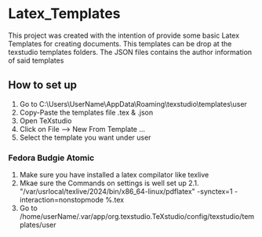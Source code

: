 # Latex_Templates

This project was created with the intention of provide some basic Latex Templates for creating documents. This templates can be drop at the texstudio templates folders. 
The JSON files contains the author information of said templates

## How to set up

  1. Go to C:\Users\UserName\AppData\Roaming\texstudio\templates\user
  2. Copy-Paste the templates file .tex & .json
  3. Open TeXstudio
  4. Click on File --> New From Template ...
  5. Select the template you want under user

### Fedora Budgie Atomic
  1. Make sure you have installed a latex compilator like texlive
  2. Mkae sure the Commands on settings is well set up
     2.1.  "/var/usrlocal/texlive/2024/bin/x86_64-linux/pdflatex" -synctex=1 -interaction=nonstopmode %.tex
  3. Go to /home/userName/.var/app/org.texstudio.TeXstudio/config/texstudio/templates/user
